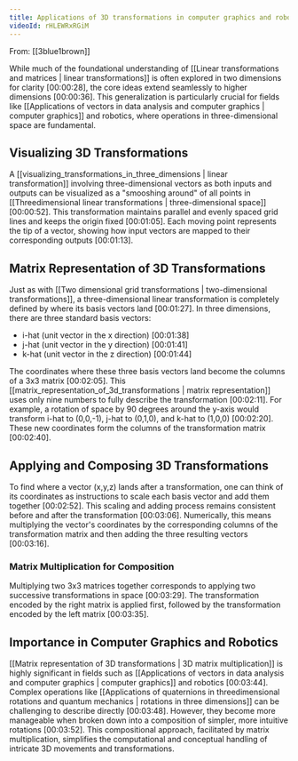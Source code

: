 ```yaml
---
title: Applications of 3D transformations in computer graphics and robotics
videoId: rHLEWRxRGiM
---
```


From: [[3blue1brown]] <br/> 

While much of the foundational understanding of [[Linear transformations and matrices | linear transformations]] is often explored in two dimensions for clarity <a class="yt-timestamp" data-t="00:00:28">[00:00:28]</a>, the core ideas extend seamlessly to higher dimensions <a class="yt-timestamp" data-t="00:00:36">[00:00:36]</a>. This generalization is particularly crucial for fields like [[Applications of vectors in data analysis and computer graphics | computer graphics]] and robotics, where operations in three-dimensional space are fundamental.

## Visualizing 3D Transformations
A [[visualizing_transformations_in_three_dimensions | linear transformation]] involving three-dimensional vectors as both inputs and outputs can be visualized as a "smooshing around" of all points in [[Threedimensional linear transformations | three-dimensional space]] <a class="yt-timestamp" data-t="00:00:52">[00:00:52]</a>. This transformation maintains parallel and evenly spaced grid lines and keeps the origin fixed <a class="yt-timestamp" data-t="00:01:05">[00:01:05]</a>. Each moving point represents the tip of a vector, showing how input vectors are mapped to their corresponding outputs <a class="yt-timestamp" data-t="00:01:13">[00:01:13]</a>.

## Matrix Representation of 3D Transformations
Just as with [[Two dimensional grid transformations | two-dimensional transformations]], a three-dimensional linear transformation is completely defined by where its basis vectors land <a class="yt-timestamp" data-t="00:01:27">[00:01:27]</a>. In three dimensions, there are three standard basis vectors:
*   i-hat (unit vector in the x direction) <a class="yt-timestamp" data-t="00:01:38">[00:01:38]</a>
*   j-hat (unit vector in the y direction) <a class="yt-timestamp" data-t="00:01:41">[00:01:41]</a>
*   k-hat (unit vector in the z direction) <a class="yt-timestamp" data-t="00:01:44">[00:01:44]</a>

The coordinates where these three basis vectors land become the columns of a 3x3 matrix <a class="yt-timestamp" data-t="00:02:05">[00:02:05]</a>. This [[matrix_representation_of_3d_transformations | matrix representation]] uses only nine numbers to fully describe the transformation <a class="yt-timestamp" data-t="00:02:11">[00:02:11]</a>. For example, a rotation of space by 90 degrees around the y-axis would transform i-hat to (0,0,-1), j-hat to (0,1,0), and k-hat to (1,0,0) <a class="yt-timestamp" data-t="00:02:20">[00:02:20]</a>. These new coordinates form the columns of the transformation matrix <a class="yt-timestamp" data-t="00:02:40">[00:02:40]</a>.

## Applying and Composing 3D Transformations
To find where a vector (x,y,z) lands after a transformation, one can think of its coordinates as instructions to scale each basis vector and add them together <a class="yt-timestamp" data-t="00:02:52">[00:02:52]</a>. This scaling and adding process remains consistent before and after the transformation <a class="yt-timestamp" data-t="00:03:06">[00:03:06]</a>. Numerically, this means multiplying the vector's coordinates by the corresponding columns of the transformation matrix and then adding the three resulting vectors <a class="yt-timestamp" data-t="00:03:16">[00:03:16]</a>.

### Matrix Multiplication for Composition
Multiplying two 3x3 matrices together corresponds to applying two successive transformations in space <a class="yt-timestamp" data-t="00:03:29">[00:03:29]</a>. The transformation encoded by the right matrix is applied first, followed by the transformation encoded by the left matrix <a class="yt-timestamp" data-t="00:03:35">[00:03:35]</a>.

## Importance in Computer Graphics and Robotics
[[Matrix representation of 3D transformations | 3D matrix multiplication]] is highly significant in fields such as [[Applications of vectors in data analysis and computer graphics | computer graphics]] and robotics <a class="yt-timestamp" data-t="00:03:44">[00:03:44]</a>. Complex operations like [[Applications of quaternions in threedimensional rotations and quantum mechanics | rotations in three dimensions]] can be challenging to describe directly <a class="yt-timestamp" data-t="00:03:48">[00:03:48]</a>. However, they become more manageable when broken down into a composition of simpler, more intuitive rotations <a class="yt-timestamp" data-t="00:03:52">[00:03:52]</a>. This compositional approach, facilitated by matrix multiplication, simplifies the computational and conceptual handling of intricate 3D movements and transformations.